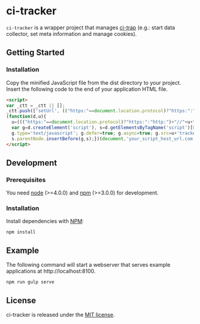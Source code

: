 # ci-tracker

`ci-tracker` is a wrapper project that manages [ci-trap][github/ci-trap] (e.g.:
start data collector, set meta information and manage cookies).

## Getting Started

### Installation

Copy the minified JavaScript file from the dist directory to your project.
Insert the following code to the end of your application HTML file.

```html
<script>
var _ctt = _ctt || [];
_ctt.push(['setUrl', (("https:"==document.location.protocol)?"https:":"http:")+'your_sink.com']);
(function(d,u){
  u=((("https:"==document.location.protocol)?"https:":"http:")+"//"+u+"/");
  var g=d.createElement('script'), s=d.getElementsByTagName('script')[0];
  g.type='text/javascript'; g.defer=true; g.async=true; g.src=u+'tracker.min.js';
  s.parentNode.insertBefore(g,s);})(document,'your_script_host_url.com');
</script>
```

## Development

### Prerequisites

You need [node](https://nodejs.org) (>=4.0.0) and [npm](https://www.npmjs.com)
(>=3.0.0) for development.

### Installation

Install dependencies with [NPM](https://www.npmjs.org):
```
npm install
```

## Example

The following command will start a webserver that serves example applications
at http://localhost:8100.
```
npm run gulp serve
```

## License

ci-tracker is released under the
[MIT license](https://github.com/cursorinsight/ci-tracker/blob/master/LICENSE.md).

[github/ci-trap]: https://github.com/cursorinsight/ci-trap
